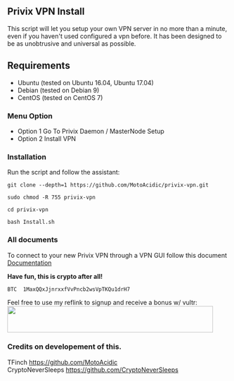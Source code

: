 ## Privix VPN Install
This script will let you setup your own VPN server in no more than a minute, even if you haven't used configured a vpn before. It has been designed to be as unobtrusive and universal as possible.

## Requirements
* Ubuntu (tested on Ubuntu 16.04, Ubuntu 17.04)
* Debian (tested on Debian 9)
* CentOS (tested on CentOS 7)

### Menu Option
* Option 1 Go To Privix Daemon / MasterNode Setup
* Option 2 Install VPN

### Installation
Run the script and follow the assistant:

```
git clone --depth=1 https://github.com/MotoAcidic/privix-vpn.git
```

```
sudo chmod -R 755 privix-vpn
```

```
cd privix-vpn
```

```
bash Install.sh
```

### All documents
To connect to your new Privix VPN through a VPN GUI follow this document [Documentation](https://github.com/MotoAcidic/privix-vpn/Docs/)

**Have fun, this is crypto after all!**

```
BTC  1MaxQQxJjnrxxfVvPncb2wsVpTKQu1drH7
```


Feel free to use my reflink to signup and receive a bonus w/ vultr:
<a href="https://www.vultr.com/?ref=6903922"><img src="https://www.vultr.com/media/banner_2.png" width="468" height="60"></a>

### Credits on developement of this.
TFinch https://github.com/MotoAcidic                                                                                                  
CryptoNeverSleeps https://github.com/CryptoNeverSleeps
